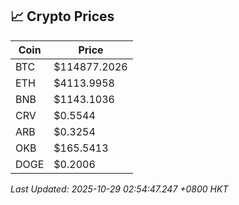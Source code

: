 ## 📈 Crypto Prices

| Coin | Price |
| ---- | ----- |
| BTC | $114877.2026 |
| ETH | $4113.9958 |
| BNB | $1143.1036 |
| CRV | $0.5544 |
| ARB | $0.3254 |
| OKB | $165.5413 |
| DOGE | $0.2006 |

_Last Updated: 2025-10-29 02:54:47.247 +0800 HKT_